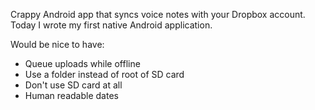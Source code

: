 Crappy Android app that syncs voice notes with your Dropbox account. Today I wrote my first native Android application.

Would be nice to have:

* Queue uploads while offline
* Use a folder instead of root of SD card
* Don't use SD card at all
* Human readable dates